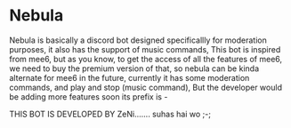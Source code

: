 # Nebula
Nebula is basically a discord bot designed specificallly for moderation purposes, it also has the support of music commands, This bot is inspired from mee6, but as you know, to get the access of all the features of mee6, we need to buy the premium version of that, so nebula can be kinda alternate for mee6 in the future, currently it has some moderation commands, and play and stop (music command), But the developer would be adding more features soon  its prefix is -  

THIS BOT IS DEVELOPED BY ZeNi....... suhas hai wo ;-;
